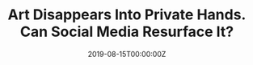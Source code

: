 ---
url: https://www.nytimes.com/2019/08/14/arts/design/art-collection-digital-museum.html
title: Art Disappears Into Private Hands. Can Social Media Resurface It?
publication: The New York Times
date: 2019-08-15T00:00:00Z 
image: ""
---